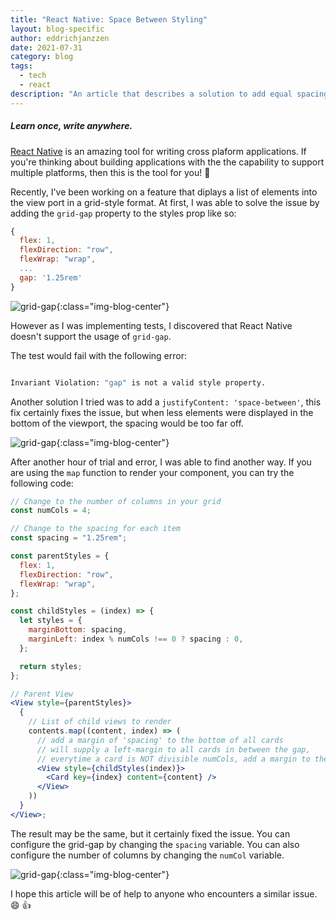 ```yaml
---
title: "React Native: Space Between Styling"
layout: blog-specific
author: eddrichjanzzen
date: 2021-07-31
category: blog
tags:
  - tech
  - react
description: "An article that describes a solution to add equal spacing between views using React Native Styling."
---
```


##### Learn once, write anywhere.

[React Native](https://reactnative.dev/) is an amazing tool for writing cross plaform applications. If you're thinking about building applications with the the capability to support multiple platforms, then this is the tool for you! :raised_hands:

Recently, I've been working on a feature that diplays a list of elements into the view port in a grid-style format. At first, I was able to solve the issue by adding the `grid-gap` property to the styles prop like so:

```js
{
  flex: 1,
  flexDirection: "row",
  flexWrap: "wrap",
  ...
  gap: '1.25rem'
}
```

![grid-gap](/assets/images/blog/reactnative-spacebetween/grid-spaced.png){:class="img-blog-center"}

However as I was implementing tests, I discovered that React Native doesn't support the usage of `grid-gap`.

The test would fail with the following error:

```bash

Invariant Violation: "gap" is not a valid style property.

```

Another solution I tried was to add a `justifyContent: 'space-between'`, this fix certainly fixes the issue, but when less elements were displayed in the bottom of the viewport, the spacing would be too far off.

![grid-gap](/assets/images/blog/reactnative-spacebetween/grid-spaced-space-between.png){:class="img-blog-center"}

After another hour of trial and error, I was able to find another way. If you are using the `map` function to render your component, you can try the following code:

```jsx
// Change to the number of columns in your grid
const numCols = 4;

// Change to the spacing for each item
const spacing = "1.25rem";

const parentStyles = {
  flex: 1,
  flexDirection: "row",
  flexWrap: "wrap",
};

const childStyles = (index) => {
  let styles = {
    marginBottom: spacing,
    marginLeft: index % numCols !== 0 ? spacing : 0,
  };

  return styles;
};

// Parent View
<View style={parentStyles}>
  {
    // List of child views to render
    contents.map((content, index) => (
      // add a margin of 'spacing' to the bottom of all cards
      // will supply a left-margin to all cards in between the gap,
      // everytime a card is NOT divisible numCols, add a margin to the left
      <View style={childStyles(index)}>
        <Card key={index} content={content} />
      </View>
    ))
  }
</View>;
```

The result may be the same, but it certainly fixed the issue. You can configure the grid-gap by changing the `spacing` variable. You can also configure the number of columns by changing the `numCol` variable.

![grid-gap](/assets/images/blog/reactnative-spacebetween/grid-spaced.png){:class="img-blog-center"}

I hope this article will be of help to anyone who encounters a similar issue. :smile: :thumbsup:
